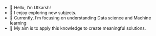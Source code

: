 - 👋 Hello, I’m Utkarsh!
- 👀 I enjoy exploring new subjects.
- 🌱 Currently, I’m focusing on understanding Data science and Machine learning
- 💼 My aim is to apply this knowledge to create meaningful solutions.
<!--
**utkarshmisra0211/utkarshmisra0211** is a ✨ _special_ ✨ repository because its `README.md` (this file) appears on your GitHub profile.

Here are some ideas to get you started:

- 🔭 I’m currently working on ...
- 🌱 I’m currently learning ...
- 👯 I’m looking to collaborate on ...
- 🤔 I’m looking for help with ...
- 💬 Ask me about ...
- 📫 How to reach me: ...
- 😄 Pronouns: ...
- ⚡ Fun fact: ...
-->
